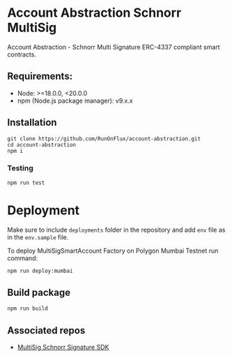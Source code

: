 # Account Abstraction Schnorr MultiSig

Account Abstraction - Schnorr Multi Signature ERC-4337 compliant smart contracts.


## Requirements:

* Node: >=18.0.0, <20.0.0
* npm (Node.js package manager): v9.x.x

## Installation

```
git clone https://github.com/RunOnFlux/account-abstraction.git
cd account-abstraction
npm i
```

### Testing
```
npm run test
```

# Deployment

Make sure to include `deployments` folder in the repository and add `env` file as in the `env.sample` file.

To deploy MultiSigSmartAccount Factory on Polygon Mumbai Testnet run command: 

```bash
npm run deploy:mumbai
```

## Build package

```bash
npm run build
```

## Associated repos
* [MultiSig Schnorr Signature SDK](https://github.com/RunOnFlux/aa-schnorr-multisig-sdk.git)